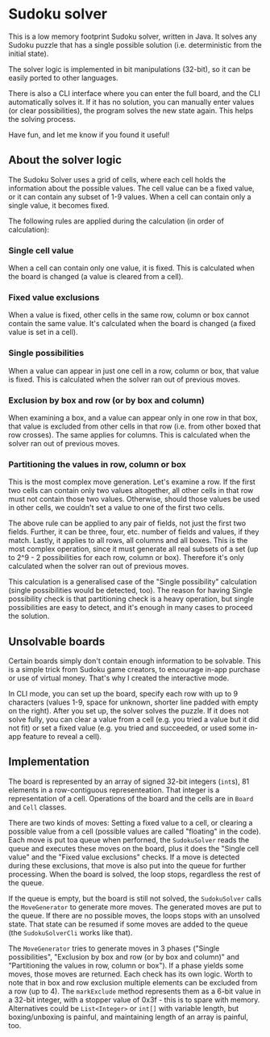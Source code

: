 # Sudoku solver

This is a low memory footprint Sudoku solver, written in Java. It solves any Sudoku puzzle that has a single possible solution (i.e. deterministic from the initial state).

The solver logic is implemented in bit manipulations (32-bit), so it can be easily ported to other languages. 

There is also a CLI interface where you can enter the full board, and the CLI automatically solves it. If it has no solution, you can manually enter values (or clear possibilities), the program solves the new state again. This helps the solving process.

Have fun, and let me know if you found it useful!

## About the solver logic

The Sudoku Solver uses a grid of cells, where each cell holds the information about the possible values. The cell value can be a fixed value, or it can contain any subset of 1-9 values. When a cell can contain only a single value, it becomes fixed.

The following rules are applied during the calculation (in order of calculation):

### Single cell value

When a cell can contain only one value, it is fixed. This is calculated when the board is changed (a value is cleared from a cell).

### Fixed value exclusions

When a value is fixed, other cells in the same row, column or box cannot contain the same value. It's calculated when the board is changed (a fixed value is set in a cell).

### Single possibilities

When a value can appear in just one cell in a row, column or box, that value is fixed. This is calculated when the solver ran out of previous moves.

### Exclusion by box and row (or by box and column)

When examining a box, and a value can appear only in one row in that box, that value is excluded from other cells in that row (i.e. from other boxed that row crosses). The same applies for columns. This is calculated when the solver ran out of previous moves.

### Partitioning the values in row, column or box

This is the most complex move generation. Let's examine a row. If the first two cells can contain only two values altogether, all other cells in that row must not contain those two values. Otherwise, should those values be used in other cells, we couldn't set a value to one of the first two cells.

The above rule can be applied to any pair of fields, not just the first two fields. Further, it can be three, four, etc. number of fields and values, if they match. Lastly, it applies to all rows, all columns and all boxes. This is the most complex operation, since it must generate all real subsets of a set (up to 2^9 - 2 possibilities for each row, column or box). Therefore it's only calculated when the solver ran out of previous moves.

This calculation is a generalised case of the "Single possibility" calculation (single possibilities would be detected, too). The reason for having Single possibility check is that partitioning check is a heavy operation, but single possibilities are easy to detect, and it's enough in many cases to proceed the solution. 

## Unsolvable boards

Certain boards simply don't contain enough information to be solvable. This is a simple trick from Sudoku game creators, to encourage in-app purchase or use of virtual money. That's why I created the interactive mode.

In CLI mode, you can set up the board, specify each row with up to 9 characters (values 1-9, space for unknown, shorter line padded with empty on the right). After you set up, the solver solves the puzzle. If it does not solve fully, you can clear a value from a cell (e.g. you tried a value but it did not fit) or set a fixed value (e.g. you tried and succeeded, or used some in-app feature to reveal a cell).

## Implementation

The board is represented by an array of signed 32-bit integers (`int`s), 81 elements in a row-contiguous representeation. That integer is a representation of a cell. Operations of the board and the cells are in `Board` and `Cell` classes.

There are two kinds of moves: Setting a fixed value to a cell, or clearing a possible value from a cell (possible values are called "floating" in the code). Each move is put toa queue when perforned, the `SudokuSolver` reads the queue and executes these moves on the board, plus it does the "Single cell value" and the "Fixed value exclusions" checks. If a move is detected during these exclusions, that move is also put into the queue for further processing. When the board is solved, the loop stops, regardless the rest of the queue.

If the queue is empty, but the board is still not solved, the `SudokuSolver` calls the `MoveGenerator` to generate more moves. The generated moves are put to the queue. If there are no possible moves, the loops stops with an unsolved state. That state can be resumed if some moves are added to the queue (the `SudokuSolverCli` works like that).

The `MoveGenerator` tries to generate moves in 3 phases ("Single possibilities", "Exclusion by box and row (or by box and column)" and "Partitioning the values in row, column or box"). If a phase yields some moves, those moves are returned. Each check has its own logic. Worth to note that in box and row exclusion multiple elements can be excluded from a row (up to 4). The `markExclude` method represents them as a 6-bit value in a 32-bit integer, with a stopper value of 0x3f - this is to spare with memory. Alternatives could be `List<Integer>` or `int[]` with variable length, but boxing/unboxing is painful, and maintaining length of an array is painful, too.


